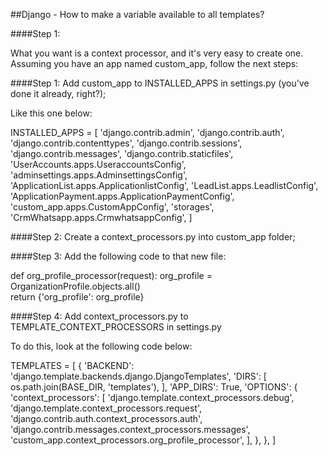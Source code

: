 ##Django - How to make a variable available to all templates?

####Step 1:

What you want is a context processor, and it's very easy to create one. Assuming you have an app named custom_app, follow the next steps:

####Step 1:
Add custom_app to INSTALLED_APPS in settings.py (you've done it already, right?);

Like this one below:

INSTALLED_APPS = [
    'django.contrib.admin',
    'django.contrib.auth',
    'django.contrib.contenttypes',
    'django.contrib.sessions',
    'django.contrib.messages',
    'django.contrib.staticfiles',
    'UserAccounts.apps.UseraccountsConfig',
    'adminsettings.apps.AdminsettingsConfig',
    'ApplicationList.apps.ApplicationlistConfig',
    'LeadList.apps.LeadlistConfig',
    'ApplicationPayment.apps.ApplicationPaymentConfig',
    'custom_app.apps.CustomAppConfig',
    'storages',
    'CrmWhatsapp.apps.CrmwhatsappConfig',
]

####Step 2:
Create a context_processors.py into custom_app folder;

####Step 3:
Add the following code to that new file:

def org_profile_processor(request):
 org_profile = OrganizationProfile.objects.all()            
 return {'org_profile': org_profile}
 
####Step 4:
Add context_processors.py to TEMPLATE_CONTEXT_PROCESSORS in settings.py

To do this, look at the following code below:

TEMPLATES = [
    {
        'BACKEND': 'django.template.backends.django.DjangoTemplates',
        'DIRS': [
            os.path.join(BASE_DIR, 'templates'),
        ],
        'APP_DIRS': True,
        'OPTIONS': {
            'context_processors': [
                'django.template.context_processors.debug',
                'django.template.context_processors.request',
                'django.contrib.auth.context_processors.auth',
                'django.contrib.messages.context_processors.messages',
                'custom_app.context_processors.org_profile_processor',
            ],
        },
    },
]
